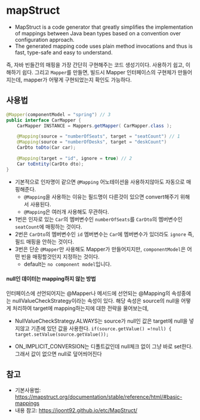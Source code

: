 # mapStruct

* MapStruct is a code generator that greatly simplifies the implementation of mappings between Java bean types based on a convention over configuration approach.
* The generated mapping code uses plain method invocations and thus is fast, type-safe and easy to understand.

즉, 자바 빈들간의 매핑을 가장 간단히 구현해주는 코드 생성기이다. 사용하기 쉽고, 이해하기 쉽다.
그리고 `Mapper`를 만들면, 빌드시 Mapper 인터페이스의 구현체가 만들어지는데, mapper가 어떻게 구현되었는지 확인도 가능하다.

## 사용법

```java
@Mapper(componentModel = "spring") // 3
public interface CarMapper {
    CarMapper INSTANCE = Mappers.getMapper( CarMapper.class );

    @Mapping(source = "numberOfSeats", target = "seatCount") // 1
    @Mapping(source = "numberOfDesks", target = "deskCount")
    CarDto toDto(Car car);

    @Mapping(target = "id", ignore = true) // 2
    Car toEntity(CarDto dto);
}
```

* 기본적으로 인자명이 같으면 `@Mapping` 어노테이션을 사용하지않아도 자동으로 매핑해준다.
  * `@Mapping`을 사용하는 이유는 필드명이 다른것이 있으면 convert해주기 위해서 사용된다.
  * `@Mapping`은 여러개 사용해도 무관하다.
* 1번은 인자로 있는 `Car`의 멤버변수인 `numberOfSeats`를 `CarDto`의 멤버변수인 `seatCount`에 매핑하는 것이다.
* 2번은 `CarDto`의 멤버변수인 `id` 멤버변수는 `Car`에 멤버변수가 있더라도 `ignore` 즉, 필드 매핑을 안하는 것이다.
* 3번은 단순 `@Mapper`만 사용해도 Mapper가 만들어지지만, `componentModel`은 어떤 빈을 매핑할것인지 지정하는 것이다.
  * default는 `no component model`입니다.

#### null인 데이터는 mapping하지 않는 방법

인터페이스에 선언되어지는 @Mapper나 메서드에 선언되는 @Mapping의 속성중에는 nullValueCheckStrategy이라는 속성이 있다.
해당 속성은 source의 null을 어떻게 처리하여 target에 mapping하는지에 대한 전략을 물어보는데,
* NullValueCheckStrategy.ALWAYS는 source가 null인 값은 target에 null을 넣지않고 기존에 있던 값을 사용한다. `if(source.getValue() =!null) {
target.setValue(source.getValue());
`

* ON_IMPLICIT_CONVERSION는 디폴트값인데 null체크 없이 그냥 바로 set한다. 그래서 값이 없으면 null로 덮어씌어진다

## 참고

* 기본사용법: https://mapstruct.org/documentation/stable/reference/html/#basic-mappings
* 내용 참고: https://joont92.github.io/etc/MapStruct/
